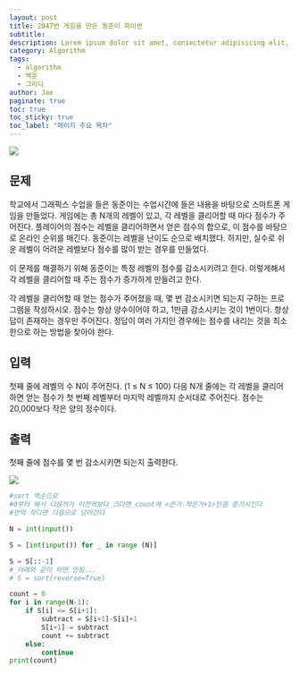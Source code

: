 ```yaml
---
layout: post
title: 2847번 게임을 만든 동준이 파이썬
subtitle:
description: Lorem ipsum dolor sit amet, consectetur adipisicing elit, sed do eiusmod tempor incididunt ut labore et dolore magna aliqua.
category: Algorithm
tags:
  - algorithm
  - 백준
  - 그리디
author: Jae
paginate: true
toc: true
toc_sticky: true
toc_label: "페이지 주요 목차"
---
```


![](https://media.vlpt.us/images/a87380/post/5dea0d6e-5606-42cb-b48b-876f8289297e/image.png)

## 문제

학교에서 그래픽스 수업을 들은 동준이는 수업시간에 들은 내용을 바탕으로 스마트폰 게임을 만들었다. 게임에는 총 N개의 레벨이 있고, 각 레벨을 클리어할 때 마다 점수가 주어진다. 플레이어의 점수는 레벨을 클리어하면서 얻은 점수의 합으로, 이 점수를 바탕으로 온라인 순위를 매긴다. 동준이는 레벨을 난이도 순으로 배치했다. 하지만, 실수로 쉬운 레벨이 어려운 레벨보다 점수를 많이 받는 경우를 만들었다.

이 문제를 해결하기 위해 동준이는 특정 레벨의 점수를 감소시키려고 한다. 이렇게해서 각 레벨을 클리어할 때 주는 점수가 증가하게 만들려고 한다.

각 레벨을 클리어할 때 얻는 점수가 주어졌을 때, 몇 번 감소시키면 되는지 구하는 프로그램을 작성하시오. 점수는 항상 양수이어야 하고, 1만큼 감소시키는 것이 1번이다. 항상 답이 존재하는 경우만 주어진다. 정답이 여러 가지인 경우에는 점수를 내리는 것을 최소한으로 하는 방법을 찾아야 한다.

## 입력

첫째 줄에 레벨의 수 N이 주어진다. (1 ≤ N ≤ 100) 다음 N개 줄에는 각 레벨을 클리어하면 얻는 점수가 첫 번째 레벨부터 마지막 레벨까지 순서대로 주어진다. 점수는 20,000보다 작은 양의 정수이다.

## 출력

첫째 줄에 점수를 몇 번 감소시키면 되는지 출력한다.

![](https://media.vlpt.us/images/a87380/post/c8568784-64c6-4033-a038-b95dd1cc8a40/image.png)

```python
#sort 역순으로
#0부터 해서 다음꺼가 이전꺼보다 크다면 count에 <큰거-작은거+1>만큼 증가시킨다
#만약 작다면 다음으로 넘어간다

N = int(input())

S = [int(input()) for _ in range (N)]

S = S[::-1]
# 아래와 같이 하면 안됨...
# S = sort(reverse=True)

count = 0
for i in range(N-1):
    if S[i] <= S[i+1]:
        subtract = S[i+1]-S[i]+1
        S[i+1]-= subtract
        count += subtract
    else:
        continue
print(count)
```
